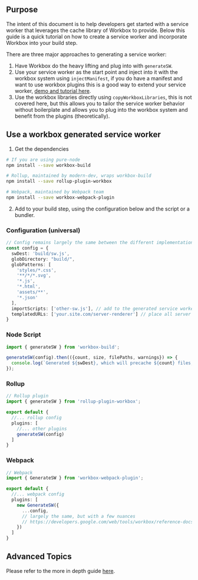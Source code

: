 ## Purpose

The intent of this document is to help developers get started with a service worker that leverages the cache library of Workbox to provide. Below this guide is a quick tutorial on how to create a service worker and incorporate Workbox into your build step.

There are three major approaches to generating a service worker:

1. Have Workbox do the heavy lifting and plug into with `generateSW`.
2. Use your service worker as the start point and inject into it with the workbox system using `injectManifest`, if you do have a manifest and want to use workbox plugins this is a good way to extend your service worker, [demo and tutorial here](/demo/workbox-offline-extend-workbox).
3. Use the workbox libraries directly using `copyWorkboxLibraries`, this is not covered here, but this allows you to tailor the service worker behavior without boilerplate and allows you to plug into the workbox system and benefit from the plugins (theoretically).

## Use a workbox generated service worker

1. Get the dependencies

```bash
# If you are using pure-node
npm install --save workbox-build

# Rollup, maintained by modern-dev, wraps workbox-build
npm install --save rollup-plugin-workbox

# Webpack, maintained by Webpack team
npm install --save workbox-webpack-plugin
```

2. Add to your build step, using the configuration below and the script or a bundler.

### Configuration (universal)

```typescript
// Config remains largely the same between the different implementations.
const config = {
  swDest: 'build/sw.js',
  globDirectory: "build/",
  globPatterns: [
    'styles/*.css',
    '**/*/*.svg',
    '*.js',
    '*.html',
    'assets/**',
    '*.json'
  ],
  importScripts: ['other-sw.js'], // add to the generated service worker, like middle ware.
  templatedURLs: ['your.site.com/server-renderer'] // place all server rendered urls to precache here.
}
```

### Node Script

```typescript
import { generateSW } from 'workbox-build';

generateSW(config).then(({count, size, filePaths, warnings}) => {
  console.log(`Generated ${swDest}, which will precache ${count} files, totaling ${size} bytes.`);
});
```

### Rollup

```typescript
// Rollup plugin
import { generateSW } from 'rollup-plugin-workbox';

export default {
  //... rollup config
  plugins: [
    //... other plugins
    generateSW(config)
  ]
}
```

### Webpack

```typescript
// Webpack
import { GenerateSW } from 'workbox-webpack-plugin';

export default {
  //... webpack config
  plugins: [
    new GenerateSW({
      ...config,
      // largely the same, but with a few nuances
      // https://developers.google.com/web/tools/workbox/reference-docs/latest/module-workbox-webpack-plugin.GenerateSW#GenerateSW
    })
  ]
}

```

## Advanced Topics

Please refer to the more in depth guide [here](/demo/workbox-offline-extend-workbox).